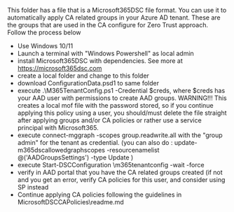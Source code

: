 This folder has a file that is a Microsoft365DSC file format. You can use it to automatically apply CA related groups in your Azure AD tenant. 
These are the groups that are used in the CA configure for Zero Trust approach. Follow the process below
- Use Windows 10/11
- Launch a terminal with "Windows Powershell" as local admin
- install Microsoft365DSC with dependencies. See more at https://microsoft365dsc.com 
- create a local folder <m365dscgroupsfolder> and change to this folder
- download ConfigurationData.psd1 to same folder
- execute .\M365TenantConfig.ps1 -Credential $creds, where $creds has your AAD user with permissions to create AAD groups.
  WARNING!!! This creates a local mof file with the password stored, so if you continue applying this policy using a user, 
  you should/must delete the file straight after applying groups and/or CA policies or rather use a service principal with Microsoft365.
- execute connect-mggraph -scopes group.readwrite.all with the "group admin" for the tenant as credential.
  (you can also do : update-m365dscallowedgraphscopes -resourcenamelist @('AADGroupsSettings') -type Update )
- execute Start-DSCConfiguration <m365dscgroupsfolder>\m365tenantconfig -wait -force
- verify in AAD portal that you have the CA related groups created (if not and you get an error, verify CA policies for this user, and consider using SP instead
- Continue applying CA policies following the guidelines in MicrosoftDSCCAPolicies\readme.md    
